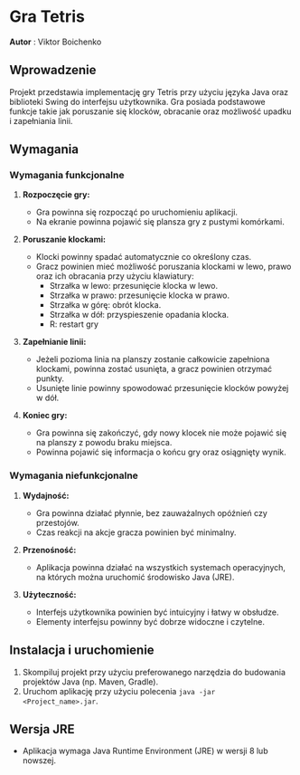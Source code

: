 # Gra Tetris

**Autor** : Viktor Boichenko

## Wprowadzenie
Projekt przedstawia implementację gry Tetris przy użyciu języka Java oraz biblioteki Swing do interfejsu użytkownika. Gra posiada podstawowe funkcje takie jak poruszanie się klocków, obracanie oraz możliwość upadku i zapełniania linii.

## Wymagania

### Wymagania funkcjonalne

1. **Rozpoczęcie gry:**
    - Gra powinna się rozpocząć po uruchomieniu aplikacji.
    - Na ekranie powinna pojawić się plansza gry z pustymi komórkami.

2. **Poruszanie klockami:**
    - Klocki powinny spadać automatycznie co określony czas.
    - Gracz powinien mieć możliwość poruszania klockami w lewo, prawo oraz ich obracania przy użyciu klawiatury:
        - Strzałka w lewo: przesunięcie klocka w lewo.
        - Strzałka w prawo: przesunięcie klocka w prawo.
        - Strzałka w górę: obrót klocka.
        - Strzałka w dół: przyspieszenie opadania klocka.
        - R: restart gry

3. **Zapełnianie linii:**
    - Jeżeli pozioma linia na planszy zostanie całkowicie zapełniona klockami, powinna zostać usunięta, a gracz powinien otrzymać punkty.
    - Usunięte linie powinny spowodować przesunięcie klocków powyżej w dół.

4. **Koniec gry:**
    - Gra powinna się zakończyć, gdy nowy klocek nie może pojawić się na planszy z powodu braku miejsca.
    - Powinna pojawić się informacja o końcu gry oraz osiągnięty wynik.

### Wymagania niefunkcjonalne

1. **Wydajność:**
    - Gra powinna działać płynnie, bez zauważalnych opóźnień czy przestojów.
    - Czas reakcji na akcje gracza powinien być minimalny.

2. **Przenośność:**
    - Aplikacja powinna działać na wszystkich systemach operacyjnych, na których można uruchomić środowisko Java (JRE).

3. **Użyteczność:**
    - Interfejs użytkownika powinien być intuicyjny i łatwy w obsłudze.
    - Elementy interfejsu powinny być dobrze widoczne i czytelne.

## Instalacja i uruchomienie

1. Skompiluj projekt przy użyciu preferowanego narzędzia do budowania projektów Java (np. Maven, Gradle).
2. Uruchom aplikację przy użyciu polecenia `java -jar <Project_name>.jar`.

## Wersja JRE

- Aplikacja wymaga Java Runtime Environment (JRE) w wersji 8 lub nowszej.
